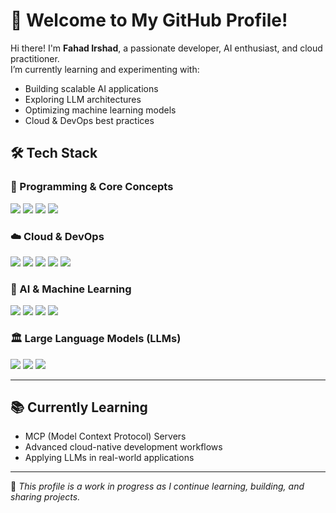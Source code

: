 # 🚀 Welcome to My GitHub Profile!  

Hi there! I'm **Fahad Irshad**, a passionate developer, AI enthusiast, and cloud practitioner.  
I’m currently learning and experimenting with:  
- Building scalable AI applications  
- Exploring LLM architectures  
- Optimizing machine learning models  
- Cloud & DevOps best practices  

## 🛠️ Tech Stack  

### 🔹 Programming & Core Concepts  
<p align="left">
 <img src="https://img.shields.io/badge/Python-3776AB?style=for-the-badge&logo=python&logoColor=white" />
 <img src="https://img.shields.io/badge/Flask-000000?style=for-the-badge&logo=flask&logoColor=white" />
 <img src="https://img.shields.io/badge/SQL-4479A1?style=for-the-badge&logo=mysql&logoColor=white" />
 <img src="https://img.shields.io/badge/Vector%20DB-005571?style=for-the-badge&logo=redis&logoColor=white" />
</p>

### ☁️ Cloud & DevOps  
<p align="left">
 <img src="https://img.shields.io/badge/AWS-232F3E?style=for-the-badge&logo=amazon-aws&logoColor=white" />
 <img src="https://img.shields.io/badge/Google%20Cloud-4285F4?style=for-the-badge&logo=google-cloud&logoColor=white" />
 <img src="https://img.shields.io/badge/Azure-0078D4?style=for-the-badge&logo=microsoft-azure&logoColor=white" />
 <img src="https://img.shields.io/badge/Docker-2496ED?style=for-the-badge&logo=docker&logoColor=white" />
 <img src="https://img.shields.io/badge/Kubernetes-326CE5?style=for-the-badge&logo=kubernetes&logoColor=white" />
</p>

### 🤖 AI & Machine Learning  
<p align="left">
 <img src="https://img.shields.io/badge/Machine%20Learning-FF6F00?style=for-the-badge&logo=mlflow&logoColor=white" />
 <img src="https://img.shields.io/badge/Deep%20Learning-FF0000?style=for-the-badge&logo=pytorch&logoColor=white" />
 <img src="https://img.shields.io/badge/TensorFlow-FF6F00?style=for-the-badge&logo=tensorflow&logoColor=white" />
 <img src="https://img.shields.io/badge/PyTorch-EE4C2C?style=for-the-badge&logo=pytorch&logoColor=white" />
</p>

### 🏛️ Large Language Models (LLMs)  
<p align="left">
 <img src="https://img.shields.io/badge/GPT-005571?style=for-the-badge&logo=openai&logoColor=white" />
 <img src="https://img.shields.io/badge/BERT-1F425F?style=for-the-badge&logo=google&logoColor=white" />
 <img src="https://img.shields.io/badge/LLaMA-FF4500?style=for-the-badge&logo=meta&logoColor=white" />
</p>

---

## 📚 Currently Learning  
- MCP (Model Context Protocol) Servers  
- Advanced cloud-native development workflows  
- Applying LLMs in real-world applications  

---

📌 *This profile is a work in progress as I continue learning, building, and sharing projects.*
